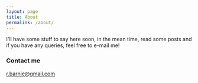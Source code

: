 ```yaml
---
layout: page
title: About
permalink: /about/
---
```


I'll have some stuff to say here soon, in the mean time, read some posts and if you have any queries, feel free to e-mail me!

### Contact me

[r.barnie@gmail.com](mailto:r.barnie@gmail.com)
